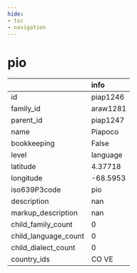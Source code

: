 ```yaml
---
hide:
- toc
- navigation
---
```

# pio
|                      | info     |
|:---------------------|:---------|
| id                   | piap1246 |
| family_id            | araw1281 |
| parent_id            | piap1247 |
| name                 | Piapoco  |
| bookkeeping          | False    |
| level                | language |
| latitude             | 4.37718  |
| longitude            | -68.5953 |
| iso639P3code         | pio      |
| description          | nan      |
| markup_description   | nan      |
| child_family_count   | 0        |
| child_language_count | 0        |
| child_dialect_count  | 0        |
| country_ids          | CO VE    |